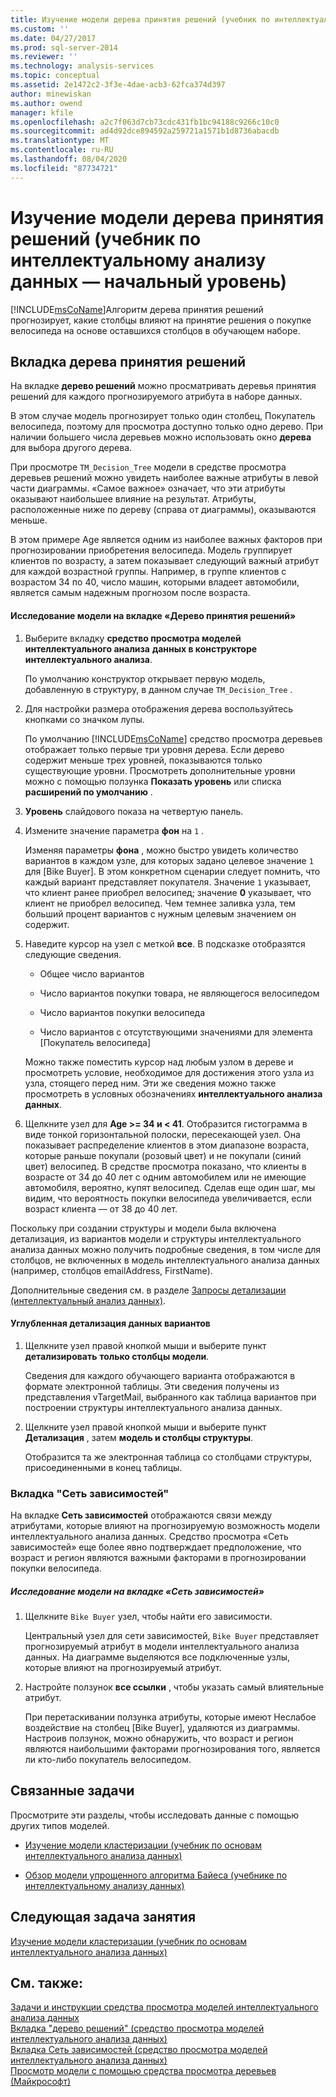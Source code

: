 ```yaml
---
title: Изучение модели дерева принятия решений (учебник по интеллектуальному анализу данных — базовый) | Документация Майкрософт
ms.custom: ''
ms.date: 04/27/2017
ms.prod: sql-server-2014
ms.reviewer: ''
ms.technology: analysis-services
ms.topic: conceptual
ms.assetid: 2e1472c2-3f3e-4dae-acb3-62fca374d397
author: minewiskan
ms.author: owend
manager: kfile
ms.openlocfilehash: a2c7f063d7cb73cdc431fb1bc94188c9266c10c0
ms.sourcegitcommit: ad4d92dce894592a259721a1571b1d8736abacdb
ms.translationtype: MT
ms.contentlocale: ru-RU
ms.lasthandoff: 08/04/2020
ms.locfileid: "87734721"
---
```

# <a name="exploring-the-decision-tree-model-basic-data-mining-tutorial"></a>Изучение модели дерева принятия решений (учебник по интеллектуальному анализу данных — начальный уровень)
  [!INCLUDE[msCoName](../includes/msconame-md.md)]Алгоритм дерева принятия решений прогнозирует, какие столбцы влияют на принятие решения о покупке велосипеда на основе оставшихся столбцов в обучающем наборе.  
  

  
##  <a name="decision-tree-tab"></a><a name="Decision_Tree_Tab"></a>Вкладка дерева принятия решений  
 На вкладке **дерево решений** можно просматривать деревья принятия решений для каждого прогнозируемого атрибута в наборе данных.  
  
 В этом случае модель прогнозирует только один столбец, Покупатель велосипеда, поэтому для просмотра доступно только одно дерево. При наличии большего числа деревьев можно использовать окно **дерева** для выбора другого дерева.  
  
 При просмотре `TM_Decision_Tree` модели в средстве просмотра деревьев решений можно увидеть наиболее важные атрибуты в левой части диаграммы. «Самое важное» означает, что эти атрибуты оказывают наибольшее влияние на результат. Атрибуты, расположенные ниже по дереву (справа от диаграммы), оказываются меньше.  
  
 В этом примере Age является одним из наиболее важных факторов при прогнозировании приобретения велосипеда. Модель группирует клиентов по возрасту, а затем показывает следующий важный атрибут для каждой возрастной группы. Например, в группе клиентов с возрастом 34 по 40, число машин, которыми владеет автомобили, является самым надежным прогнозом после возраста.  
  
#### <a name="to-explore-the-model-in-the-decision-tree-tab"></a>Исследование модели на вкладке «Дерево принятия решений»  
  
1.  Выберите вкладку **средство просмотра моделей интеллектуального анализа** **данных в конструкторе интеллектуального анализа**.  
  
     По умолчанию конструктор открывает первую модель, добавленную в структуру, в данном случае `TM_Decision_Tree` .  
  
2.  Для настройки размера отображения дерева воспользуйтесь кнопками со значком лупы.  
  
     По умолчанию [!INCLUDE[msCoName](../includes/msconame-md.md)] средство просмотра деревьев отображает только первые три уровня дерева. Если дерево содержит меньше трех уровней, показываются только существующие уровни. Просмотреть дополнительные уровни можно с помощью ползунка **Показать уровень** или списка **расширений по умолчанию** .  
  
3.  **Уровень** слайдового показа на четвертую панель.  
  
4.  Измените значение параметра **фон** на `1` .  
  
     Изменяя параметры **фона** , можно быстро увидеть количество вариантов в каждом узле, для которых задано целевое значение `1` для [Bike Buyer]. В этом конкретном сценарии следует помнить, что каждый вариант представляет покупателя. Значение `1` указывает, что клиент ранее приобрел велосипед; значение **0** указывает, что клиент не приобрел велосипед. Чем темнее заливка узла, тем больший процент вариантов с нужным целевым значением он содержит.  
  
5.  Наведите курсор на узел с меткой **все**. В подсказке отобразятся следующие сведения.  
  
    -   Общее число вариантов  
  
    -   Число вариантов покупки товара, не являющегося велосипедом  
  
    -   Число вариантов покупки велосипеда  
  
    -   Число вариантов с отсутствующими значениями для элемента [Покупатель велосипеда]  
  
     Можно также поместить курсор над любым узлом в дереве и просмотреть условие, необходимое для достижения этого узла из узла, стоящего перед ним. Эти же сведения можно также просмотреть в условных обозначениях **интеллектуального анализа данных**.  
  
6.  Щелкните узел для **Age >= 34 и < 41**. Отобразится гистограмма в виде тонкой горизонтальной полоски, пересекающей узел. Она показывает распределение клиентов в этом диапазоне возраста, которые раньше покупали (розовый цвет) и не покупали (синий цвет) велосипед. В средстве просмотра показано, что клиенты в возрасте от 34 до 40 лет с одним автомобилем или не имеющие автомобиля, вероятно, купят велосипед. Сделав еще один шаг, мы видим, что вероятность покупки велосипеда увеличивается, если возраст клиента — от 38 до 40 лет.  
  
 Поскольку при создании структуры и модели была включена детализация, из вариантов модели и структуры интеллектуального анализа данных можно получить подробные сведения, в том числе для столбцов, не включенных в модель интеллектуального анализа данных (например, столбцов emailAddress, FirstName).  
  
 Дополнительные сведения см. в разделе [Запросы детализации (интеллектуальный анализ данных)](../../2014/analysis-services/data-mining/drillthrough-queries-data-mining.md).  
  
#### <a name="to-drill-through-to-case-data"></a>Углубленная детализация данных вариантов  
  
1.  Щелкните узел правой кнопкой мыши и выберите пункт **детализировать** **только столбцы модели**.  
  
     Сведения для каждого обучающего варианта отображаются в формате электронной таблицы. Эти сведения получены из представления vTargetMail, выбранного как таблица вариантов при построении структуры интеллектуального анализа данных.  
  
2.  Щелкните узел правой кнопкой мыши и выберите пункт **Детализация** , затем **модель и столбцы структуры**.  
  
     Отобразится та же электронная таблица со столбцами структуры, присоединенными в конец таблицы.  
  
  
###  <a name="dependency-network-tab"></a><a name="Dependency_Network_Tab"></a>Вкладка "Сеть зависимостей"  
 На вкладке **Сеть зависимостей** отображаются связи между атрибутами, которые влияют на прогнозируемую возможность модели интеллектуального анализа данных. Средство просмотра «Сеть зависимостей» еще более явно подтверждает предположение, что возраст и регион являются важными факторами в прогнозировании покупки велосипеда.  
  
##### <a name="to-explore-the-model-in-the-dependency-network-tab"></a>Исследование модели на вкладке «Сеть зависимостей»  
  
1.  Щелкните `Bike Buyer` узел, чтобы найти его зависимости.  
  
     Центральный узел для сети зависимостей, `Bike Buyer` представляет прогнозируемый атрибут в модели интеллектуального анализа данных. На диаграмме выделяются все подключенные узлы, которые влияют на прогнозируемый атрибут.  
  
2.  Настройте ползунок **все ссылки** , чтобы указать самый влиятельные атрибут.  
  
     При перетаскивании ползунка атрибуты, которые имеют Неслабое воздействие на столбец [Bike Buyer], удаляются из диаграммы. Настроив ползунок, можно обнаружить, что возраст и регион являются наибольшими факторами прогнозирования того, является ли кто-либо покупатель велосипедом.  
  
## <a name="related-tasks"></a>Связанные задачи  
 Просмотрите эти разделы, чтобы исследовать данные с помощью других типов моделей.  
  
-   [Изучение модели кластеризации &#40;учебник по основам интеллектуального анализа данных&#41;](../../2014/tutorials/exploring-the-clustering-model-basic-data-mining-tutorial.md)  
  
-   [Обзор модели упрощенного алгоритма Байеса &#40;учебнике по интеллектуальному анализу данных&#41;](../../2014/tutorials/exploring-the-naive-bayes-model-basic-data-mining-tutorial.md)  
  
## <a name="next-task-in-lesson"></a>Следующая задача занятия  
 [Изучение модели кластеризации &#40;учебник по основам интеллектуального анализа данных&#41;](../../2014/tutorials/exploring-the-clustering-model-basic-data-mining-tutorial.md)  
  
## <a name="see-also"></a>См. также:  
 [Задачи и инструкции средства просмотра моделей интеллектуального анализа данных](../../2014/analysis-services/data-mining/mining-model-viewer-tasks-and-how-tos.md)   
 [Вкладка "дерево решений" &#40;средство просмотра моделей интеллектуального анализа данных&#41;](../../2014/analysis-services/decision-tree-tab-mining-model-viewer.md)   
 [Вкладка Сеть зависимостей &#40;средство просмотра моделей интеллектуального анализа данных&#41;](../../2014/analysis-services/dependency-network-tab-mining-model-viewer.md)   
 [Просмотр модели с помощью средства просмотра деревьев (Майкрософт)](../../2014/analysis-services/data-mining/browse-a-model-using-the-microsoft-tree-viewer.md)  
  
  
